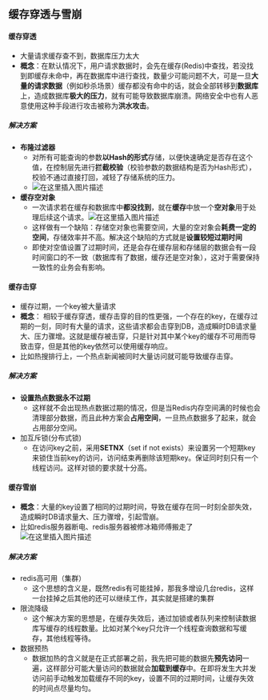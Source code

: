 ## 缓存穿透与雪崩

#### 缓存穿透

- 大量请求缓存查不到，数据库压力太大
- **概念**：在默认情况下，用户请求数据时，会先在缓存(Redis)中查找，若没找到即缓存未命中，再在数据库中进行查找，数量少可能问题不大，可是一旦**大量的请求数据**（例如秒杀场景）缓存都没有命中的话，就会全部转移到**数据库**上，造成数据库**极大的压力**，就有可能导致数据库崩溃。网络安全中也有人恶意使用这种手段进行攻击被称为**洪水攻击**。

##### 解决方案

- **布隆过滤器**
  - 对所有可能查询的参数**以Hash的形式**存储，以便快速确定是否存在这个值，在控制层先进行**拦截校验**（校验参数的数据结构是否为Hash形式），校验不通过直接打回，减轻了存储系统的压力。
  - ![在这里插入图片描述](22.png)
- **缓存空对象**
  - 一次请求若在缓存和数据库中**都没找到**，就在**缓存**中放一个**空对象**用于处理后续这个请求。![在这里插入图片描述](23.png)
  - 这样做有一个缺陷：存储空对象也需要空间，大量的空对象会**耗费一定的空间**，存储效率并不高。解决这个缺陷的方式就是**设置较短过期时间**
  - 即使对空值设置了过期时间，还是会存在缓存层和存储层的数据会有一段时间窗口的不一致（数据库有了数据，缓存还是空对象），这对于需要保持一致性的业务会有影响。

#### 缓存击穿

- 缓存过期，一个key被大量请求
- **概念**： 相较于缓存穿透，缓存击穿的目的性更强，一个存在的key，在缓存过期的一刻，同时有大量的请求，这些请求都会击穿到DB，造成瞬时DB请求量大、压力骤增。这就是缓存被击穿，只是针对其中某个key的缓存不可用而导致击穿，但是其他的key依然可以使用缓存响应。
- 比如热搜排行上，一个热点新闻被同时大量访问就可能导致缓存击穿。

##### 解决方案

- **设置热点数据永不过期**
  - 这样就不会出现热点数据过期的情况，但是当Redis内存空间满的时候也会清理部分数据，而且此种方案会**占用空间**，一旦热点数据多了起来，就会占用部分空间。
- 加互斥锁(分布式锁)
  - 在访问key之前，采用**SETNX**（set if not exists）来设置另一个短期key来锁住当前key的访问，访问结束再删除该短期key。保证同时刻只有一个线程访问。这样对锁的要求就十分高。

#### 缓存雪崩

- **概念**：大量的key设置了相同的过期时间，导致在缓存在同一时刻全部失效，造成瞬时DB请求量大、压力骤增，引起雪崩。
- 比如redis服务器断电、redis服务器被修冰箱师傅搬走了![在这里插入图片描述](24.png)

##### 解决方案

- redis高可用（集群）
  - 这个思想的含义是，既然redis有可能挂掉，那我多增设几台redis，这样一台挂掉之后其他的还可以继续工作，其实就是搭建的集群
- 限流降级
  - 这个解决方案的思想是，在缓存失效后，通过加锁或者队列来控制读数据库写缓存的线程数量。比如对某个key只允许一个线程查询数据和写缓存，其他线程等待。
- 数据预热
  - 数据加热的含义就是在正式部署之前，我先把可能的数据先**预先访问**一遍，这样部分可能大量访问的数据就会**加载到缓存**中。在即将发生大并发访问前手动触发加载缓存不同的key，设置不同的过期时间，让缓存失效的时间点尽量均匀。